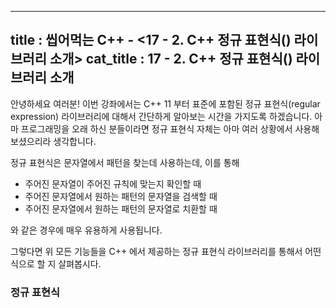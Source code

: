 -----------------
title : 씹어먹는 C++ - <17 - 2. C++ 정규 표현식(<regex>) 라이브러리 소개>
cat_title : 17 - 2. C++ 정규 표현식(<regex>) 라이브러리 소개
-----------------

안녕하세요 여러분! 이번 강좌에서는 C++ 11 부터 표준에 포함된 정규 표현식(regular expression) 라이브러리에 대해서 간단하게 알아보는 시간을 가지도록 하겠습니다. 아마 프로그래밍을 오래 하신 분들이라면 정규 표현식 자체는 아마 여러 상황에서 사용해보셨으리라 생각합니다. 

정규 표현식은 문자열에서 패턴을 찾는데 사용하는데, 이를 통해

* 주어진 문자열이 주어진 규칙에 맞는지 확인할 때
* 주어진 문자열에서 원하는 패턴의 문자열을 검색할 때
* 주어진 문자열에서 원하는 패턴의 문자열로 치환할 때

와 같은 경우에 매우 유용하게 사용됩니다. 

그렇다면 위 모든 기능들을 C++ 에서 제공하는 정규 표현식 라이브러리를 통해서 어떤 식으로 할 지 살펴봅시다.

### 정규 표현식 

